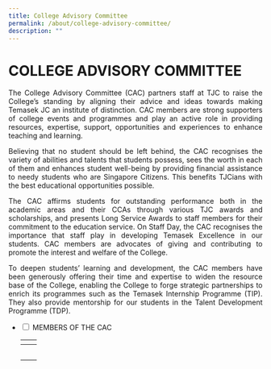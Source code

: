 ```yaml
---
title: College Advisory Committee
permalink: /about/college-advisory-committee/
description: ""
---
```

# COLLEGE ADVISORY COMMITTEE

<p style="text-align: justify;">The College Advisory Committee (CAC) partners staff at TJC to raise the College’s standing by aligning their advice and ideas towards making Temasek JC an institute of distinction. CAC members are strong supporters of college events and programmes and play an active role in providing resources, expertise, support, opportunities and experiences to enhance teaching and learning.</p>


<p style="text-align: justify;">Believing that no student should be left behind, the CAC recognises the variety of abilities and talents that students possess, sees the worth in each of them and enhances student well-being by providing financial assistance to needy students who are Singapore Citizens. This benefits TJCians with the best educational opportunities possible.</p>


<p style="text-align: justify;">The CAC affirms students for outstanding performance both in the academic areas and their CCAs through various TJC awards and scholarships, and presents Long Service Awards to staff members for their commitment to the education service. On Staff Day, the CAC recognises the importance that staff play in developing Temasek Excellence in our students. CAC members are advocates of giving and contributing to promote the interest and welfare of the College.</p>


<p style="text-align: justify;">To deepen students’ learning and development, the CAC members have been generously offering their time and expertise to widen the resource base of the College, enabling the College to forge strategic partnerships to enrich its programmes such as the Temasek Internship Programme (TIP). They also provide mentorship for our students in the Talent Development Programme (TDP).</p>




<ul class="jekyllcodex_accordion">
  <li>
    <input type="checkbox" id="accordion1">
    <label for="accordion1">MEMBERS OF THE CAC</label>
    <div>
<table>
<thead>
  <tr>
    <th></th>
    <th></th>
  </tr>
</thead>
<tbody>
  <tr>
    <td  style="text-align: center;"></td>
    <td style="text-align: center;"></td>
  </tr>
  <tr>
    <td style="text-align: center;"></td>
    <td style="text-align: center;"></td>
  </tr>
  <tr>
    <td style="text-align: center;"></td>
    <td style="text-align: center;"></td>
  </tr>
  <tr>
    <td style="text-align: center;"></td>
    <td style="text-align: center;"></td>
  </tr>
  <tr>
    <td style="text-align: center;"></td>
    <td style="text-align: center;"></td>
  </tr>
</tbody>
</table>
    </div>
	</li> 
	</ul>
